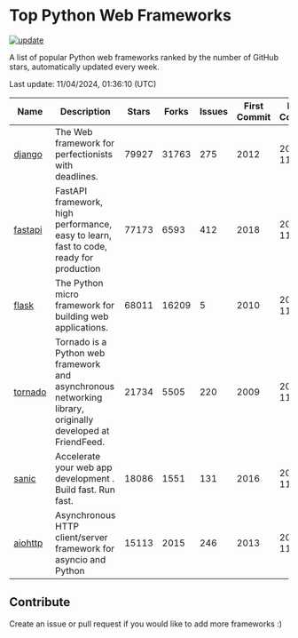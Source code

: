 # Top Python Web Frameworks

[![update](https://github.com/sunnysid3up/python-web-frameworks/actions/workflows/update.yml/badge.svg)](https://github.com/sunnysid3up/python-web-frameworks/actions/workflows/update.yml)

A list of popular Python web frameworks ranked by the number of GitHub stars, automatically updated every week.

Last update: 11/04/2024, 01:36:10 (UTC)

| Name          | Description          | Stars                     | Forks          | Issues               | First Commit        | Last Commit         |
|---------------|----------------------|---------------------------|----------------|----------------------|---------------------|---------------------|
| [django](https://github.com/django/django) | The Web framework for perfectionists with deadlines. | 79927 | 31763 | 275 | 2012 | 2024-11-03 |
| [fastapi](https://github.com/fastapi/fastapi) | FastAPI framework, high performance, easy to learn, fast to code, ready for production | 77173 | 6593 | 412 | 2018 | 2024-11-04 |
| [flask](https://github.com/pallets/flask) | The Python micro framework for building web applications. | 68011 | 16209 | 5 | 2010 | 2024-11-04 |
| [tornado](https://github.com/tornadoweb/tornado) | Tornado is a Python web framework and asynchronous networking library, originally developed at FriendFeed. | 21734 | 5505 | 220 | 2009 | 2024-11-03 |
| [sanic](https://github.com/sanic-org/sanic) |  Accelerate your web app development . Build fast. Run fast. | 18086 | 1551 | 131 | 2016 | 2024-11-03 |
| [aiohttp](https://github.com/aio-libs/aiohttp) | Asynchronous HTTP client/server framework for asyncio and Python | 15113 | 2015 | 246 | 2013 | 2024-11-04 |

## Contribute 

Create an issue or pull request if you would like to add more frameworks :)